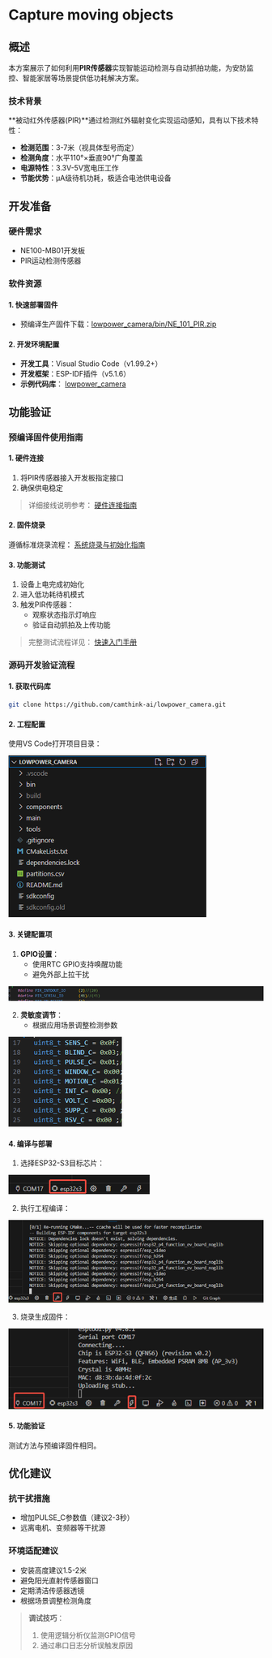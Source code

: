 # Capture moving objects

## 概述

本方案展示了如何利用**PIR传感器**实现智能运动检测与自动抓拍功能，为安防监控、智能家居等场景提供低功耗解决方案。

### 技术背景

**被动红外传感器(PIR)**通过检测红外辐射变化实现运动感知，具有以下技术特性：

- **检测范围**：3-7米（视具体型号而定）
- **检测角度**：水平110°×垂直90°广角覆盖
- **电源特性**：3.3V-5V宽电压工作
- **节能优势**：μA级待机功耗，极适合电池供电设备

## 开发准备

### 硬件需求

- NE100-MB01开发板
- PIR运动检测传感器

### 软件资源

#### 1. 快速部署固件

- 预编译生产固件下载：[lowpower_camera/bin/NE_101_PIR.zip](https://github.com/camthink-ai/lowpower_camera/tree/main/bin)

#### 2. 开发环境配置

- **开发工具**：Visual Studio Code（v1.99.2+）
- **开发框架**：ESP-IDF插件（v5.1.6）
- **示例代码库**：
  [lowpower_camera](https://github.com/camthink-ai/lowpower_camera.git)

## 功能验证

### 预编译固件使用指南

#### 1. 硬件连接

1. 将PIR传感器接入开发板指定接口
2. 确保供电稳定

> 详细接线说明参考：
> [硬件连接指南](.././Hardware%20Guide/Hardware%20Connection)

#### 2. 固件烧录

遵循标准烧录流程：
[系统烧录与初始化指南](./../Software%20Guide/System%20Flashing%20and%20Initialization)

#### 3. 功能测试

1. 设备上电完成初始化
2. 进入低功耗待机模式
3. 触发PIR传感器：
   - 观察状态指示灯响应
   - 验证自动抓拍及上传功能

> 完整测试流程详见：
> [快速入门手册](./../Quick%20Start)

### 源码开发验证流程

#### 1. 获取代码库

```bash
git clone https://github.com/camthink-ai/lowpower_camera.git
```

#### 2. 工程配置

使用VS Code打开项目目录：

![工程目录结构示意图](/img/NE101_code_dir.png)

#### 3. 关键配置项

1. **GPIO设置**：
   - 使用RTC GPIO支持唤醒功能
   - 避免外部上拉干扰

![GPIO配置示意图](/img/NE101_example_6.png)

2. **灵敏度调节**：
   - 根据应用场景调整检测参数

![灵敏度参数配置](/img/NE101_example_5.png)

#### 4. 编译与部署

1. 选择ESP32-S3目标芯片：

![芯片选择界面](/img/NE101_idf_IC.png)

2. 执行工程编译：

![编译过程界面](/img/NE101_idf_build.png)

3. 烧录生成固件：

![固件烧录界面](/img/NE101_idf_flash.png)

#### 5. 功能验证

测试方法与预编译固件相同。

## 优化建议

### 抗干扰措施

- 增加PULSE_C参数值（建议2-3秒）
- 远离电机、变频器等干扰源

### 环境适配建议

- 安装高度建议1.5-2米
- 避免阳光直射传感器窗口
- 定期清洁传感器透镜
- 根据场景调整检测角度

> **调试技巧**：
> 
> 1. 使用逻辑分析仪监测GPIO信号
> 2. 通过串口日志分析误触发原因
